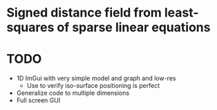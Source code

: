 # Signed distance field from least-squares of sparse linear equations

# TODO
* 1D ImGui with very simple model and graph and low-res
	* Use to verify iso-surface positioning is perfect
* Generalize code to multiple dimensions
* Full screen GUI
